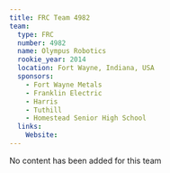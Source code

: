 ```yaml
---
title: FRC Team 4982
team:
  type: FRC
  number: 4982
  name: Olympus Robotics
  rookie_year: 2014
  location: Fort Wayne, Indiana, USA
  sponsors:
    - Fort Wayne Metals
    - Franklin Electric
    - Harris
    - Tuthill
    - Homestead Senior High School
  links:
    Website: 
---
```

No content has been added for this team